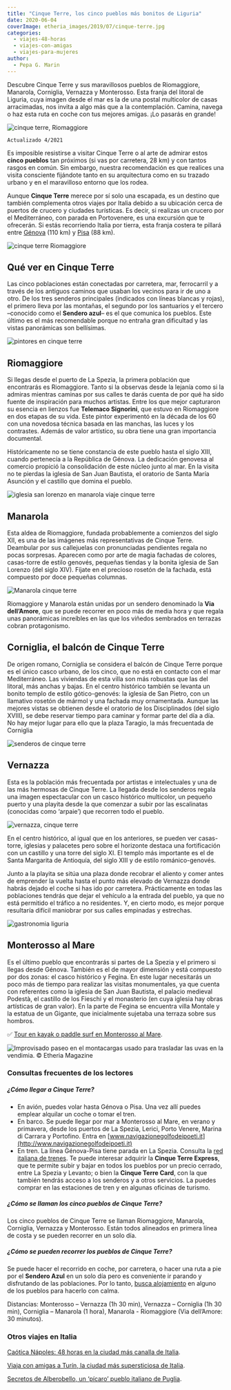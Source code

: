 ```yaml
---
title: "Cinque Terre, los cinco pueblos más bonitos de Liguria"
date: 2020-06-04
coverImage: etheria_images/2019/07/cinque-terre.jpg
categories: 
  - viajes-48-horas
  - viajes-con-amigas
  - viajes-para-mujeres
author: 
  - Pepa G. Marin
---
```


Descubre Cinque Terre y sus maravillosos pueblos de Riomaggiore, Manarola, Corniglia, Vernazza y Monterosso. Esta franja del litoral de Liguria, cuya imagen desde el mar es la de una postal multicolor de casas arracimadas, nos invita a algo más que a la contemplación. Camina, navega o haz esta ruta en coche con tus mejores amigas. ¡Lo pasarás en grande!

![cinque terre, Riomaggiore](etheria_images/2019/07/viaje-mujeres-Cinque-Terre-Riomaggiore.jpg "Riomaggiore vista desde el puerto. © Etheria Magazine")

```
Actualizado 4/2021
```

Es imposible resistirse a visitar Cinque Terre o al arte de admirar estos **cinco 
pueblos** tan próximos (si vas por carretera, 28 km) y con tantos rasgos en común. Sin 
embargo, nuestra recomendación es que realices una visita consciente fijándote tanto en 
su arquitectura como en su trazado urbano y en el maravilloso entorno que los rodea. 

Aunque **Cinque Terre** merece por sí solo una escapada, es un destino que también 
complementa otros viajes por Italia debido a su ubicación cerca de puertos de crucero y 
ciudades turísticas. Es decir, si realizas un crucero por el Mediterráneo, con parada en 
Portovenere, es una excursión que te ofrecerán. Si estás recorriendo Italia por tierra, 
esta franja costera te pillará entre [Génova](http://www.airport.genova.it) (110 km) y [Pisa](http://www.pisa-airport.com) 
(88 km). 

![cinque terre Riomaggiore](etheria_images/2019/07/cinque-terre-mujer.jpg "Mujer asomada a una ventana en Riomaggiore. © Etheria Magazine")

## Qué ver en Cinque Terre

Las cinco poblaciones están conectadas por carretera, mar, ferrocarril y a través de los 
antiguos caminos que usaban los vecinos para ir de uno a otro. De los tres senderos 
principales (indicados con líneas blancas y rojas), el primero lleva por las montañas, 
el segundo por los santuarios y el tercero –conocido como el **Sendero azul**– es el que 
comunica los pueblos. Este último es el más recomendable porque no entraña gran 
dificultad y las vistas panorámicas son bellísimas. 

![pintores en cinque terre](etheria_images/2019/07/viaje-mujeres-Cinque-Terre-pintor.jpg "Los paisajes y pueblos de Cinque Terre inspiran a los artistas. © Etheria Magazine")

## Riomaggiore

Si llegas desde el puerto de La Spezia, la primera población que encontrarás es 
Riomaggiore. Tanto si la observas desde la lejanía como si la admiras mientras caminas 
por sus calles te darás cuenta de por qué ha sido fuente de inspiración para muchos 
artistas. Entre los que mejor capturaron su esencia en lienzos fue **Telemaco 
Signorini**, que estuvo en Riomaggiore en dos etapas de su vida. Este pintor experimentó 
en la década de los 60 con una novedosa técnica basada en las manchas, las luces y los 
contrastes. Además de valor artístico, su obra tiene una gran importancia documental. 

Históricamente no se tiene constancia de este pueblo hasta el siglo XIII, cuando 
pertenecía a la República de Génova. La dedicación genovesa al comercio propició la 
consolidación de este núcleo junto al mar. En la visita no te pierdas la iglesia de San 
Juan Bautista, el oratorio de Santa María Asunción y el castillo que domina el pueblo. 

![iglesia san lorenzo en manarola viaje cinque terre](etheria_images/2019/07/viaje-mujeres-cinque-terre-iglesia-manarola.jpg "Iglesia de San Lorenzo, en Manarola. © Etheria Magazine")

## Manarola

Esta aldea de Riomaggiore, fundada probablemente a comienzos del siglo XII, es una de 
las imágenes más representativas de Cinque Terre. Deambular por sus callejuelas con 
pronunciadas pendientes regala no pocas sorpresas. Aparecen como por arte de magia 
fachadas de colores, casas-torre de estilo genovés, pequeñas tiendas y la bonita iglesia 
de San Lorenzo (del siglo XIV). Fíjate en el precioso rosetón de la fachada, está 
compuesto por doce pequeñas columnas. 

![Manarola cinque terre](etheria_images/2019/07/viaje-mujeres-cinque-terre-Manarola.jpg "Manarola. © Etheria Magazine")

Riomaggiore y Manarola están unidas por un sendero denominado la **Via dell’Amore**, que 
se puede recorrer en poco más de media hora y que regala unas panorámicas increíbles en 
las que los viñedos sembrados en terrazas cobran protagonismo. 

## Corniglia, el balcón de Cinque Terre

De origen romano, Corniglia se considera el balcón de Cinque Terre porque es el único 
casco urbano, de los cinco, que no está en contacto con el mar Mediterráneo. Las 
viviendas de esta villa son más robustas que las del litoral, más anchas y bajas. En el 
centro histórico también se levanta un bonito templo de estilo gótico-genovés: la 
iglesia de San Pietro, con un llamativo rosetón de mármol y una fachada muy ornamentada. 
Aunque las mejores vistas se obtienen desde el oratorio de los Disciplinados (del siglo 
XVIII), se debe reservar tiempo para caminar y formar parte del día a día. No hay mejor 
lugar para ello que la plaza Taragio, la más frecuentada de Corniglia 

![senderos de cinque terre](etheria_images/2019/07/viaje-mujeres-cinque-terre-senderismo.jpg "Los senderos atraviesan los viñedos y regalan vistas impresionantes. © Etheria Magazine")

## Vernazza

Esta es la población más frecuentada por artistas e intelectuales y una de las más 
hermosas de Cinque Terre. La llegada desde los senderos regala una imagen espectacular 
con un casco histórico multicolor, un pequeño puerto y una playita desde la que comenzar 
a subir por las escalinatas (conocidas como ‘arpaie’) que recorren todo el pueblo. 

![vernazza, cinque terre](etheria_images/2019/07/vernazza-cinque-terre.jpg "Vernazza con su fortificación medieval.")

En el centro histórico, al igual que en los anteriores, se pueden ver casas-torre, 
iglesias y palacetes pero sobre el horizonte destaca una fortificación con un castillo y 
una torre del siglo XI. El templo más importante es el de Santa Margarita de Antioquía, 
del siglo XIII y de estilo románico-genovés. 

Junto a la playita se sitúa una plaza donde recobrar el aliento y comer antes de 
emprender la vuelta hasta el punto más elevado de Vernazza donde habrás dejado el coche 
si has ido por carretera. Prácticamente en todas las poblaciones tendrás que dejar el 
vehículo a la entrada del pueblo, ya que no está permitido el tráfico a no residentes. 
Y, en cierto modo, es mejor porque resultaría difícil maniobrar por sus calles empinadas 
y estrechas. 

![gastronomia liguria](etheria_images/2019/07/viaje-mujeres-cinque-terre-gastronomia.jpg "Gastronomía tradicional de Liguria. © Etheria Magazine")

## Monterosso al Mare

Es el último pueblo que encontrarás si partes de La Spezia y el primero si llegas desde 
Génova. También es el de mayor dimensión y está compuesto por dos zonas: el casco 
histórico y Fegina. En este lugar necesitarás un poco más de tiempo para realizar las 
visitas monumentales, ya que cuenta con referentes como la iglesia de San Juan Bautista, 
el palacio medieval Podestà, el castillo de los Fieschi y el monasterio (en cuya iglesia 
hay obras artísticas de gran valor). En la parte de Fegina se encuentra villa Montale y 
la estatua de un Gigante, que inicialmente sujetaba una terraza sobre sus hombros. 

✅ [Tour en kayak o paddle surf en Monterosso al 
Mare](https://www.civitatis.com/es/cinque-terre/?aid=10211). 

![](etheria_images/2019/07/cinque-terre-vinedos.jpg "Improvisado paseo en el montacargas usado para trasladar las uvas en la vendimia. © Etheria Magazine")

### Consultas frecuentes de los lectores

##### ¿Cómo llegar a Cinque Terre?

- En avión, puedes volar hasta Génova o Pisa. Una vez allí puedes emplear alquilar un coche o tomar el tren.
- En barco. Se puede llegar por mar a Monterosso al Mare, en verano y primavera, desde los puertos de La Spezia, Lerici, Porto Venere, Marina di Carrara y Portofino. Entra en [www.navigazionegolfodeipoeti.it](http://www.navigazionegolfodeipoeti.it)
- En tren. La línea Génova-Pisa tiene parada en La Spezia. Consulta la [red italiana de trenes](https://www.fsitaliane.it/content/fsitaliane/en.html). Te puede interesar adquirir la **Cinque Terre Express**, que te permite subir y bajar en todos los pueblos por un precio cerrado, entre La Spezia y Levanto; o bien la **Cinque Terre Card**, con la que también tendrás acceso a los senderos y a otros servicios. La puedes comprar en las estaciones de tren y en algunas oficinas de turismo.

##### ¿Cómo se llaman los cinco pueblos de Cinque Terre?

Los cinco pueblos de Cinque Terre se llaman Riomaggiore, Manarola, Corniglia, Vernazza y 
Monterosso. Están todos alineados en primera línea de costa y se pueden recorrer en un 
solo día. 

##### ¿Cómo se pueden recorrer los pueblos de Cinque Terre?

Se puede hacer el recorrido en coche, por carretera, o hacer una ruta a pie por el 
**Sendero Azul** en un solo día pero es conveniente ir parando y disfrutando de las 
poblaciones. Por lo tanto, [busca alojamiento](https://www.cinqueterre.it/es/hotel-list) 
en alguno de los pueblos para hacerlo con calma. 

Distancias: Monterosso – Vernazza (1h 30 min), Vernazza – Corniglia (1h 30 min), 
Corniglia – Manarola (1 hora), Manarola - Riomaggiore (Via dell’Amore: 30 minutos). 

### Otros viajes en Italia

[Caótica Nápoles: 48 horas en la ciudad más canalla de 
Italia](https://etheriamagazine.com/2020/09/04/que-ver-en-napoles-en-fin-de-semana/). 

[Viaja con amigas a Turín, la ciudad más supersticiosa de 
Italia](https://etheriamagazine.com/2019/12/16/que-ver-en-turin-en-un-viaje-con-amigas/). 

[Secretos de Alberobello, un ‘pícaro’ pueblo italiano de 
Puglia](https://etheriamagazine.com/2019/04/15/que-ver-alberobello-italia-unesco/).
